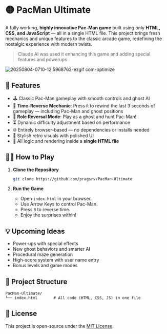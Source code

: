 # 🟡 PacMan Ultimate

A fully working, **highly innovative Pac-Man game** built using only **HTML, CSS, and JavaScript** — all in a single HTML file. This project brings fresh mechanics and unique features to the classic arcade game, redefining the nostalgic experience with modern twists.


> Claude AI was used it enhancing this game and adding special features and powerups

![20250804-0710-12 5968762-ezgif com-optimize](https://github.com/user-attachments/assets/22bed8b7-4637-41c8-ba88-0f2256057014)

## 🚀 Features

- 🕹️ Classic Pac-Man gameplay with smooth controls and ghost AI
- 🔄 **Time-Reverse Mechanic**: Press `R` to rewind the last 3 seconds of gameplay — including Pac-Man and ghost positions
- 👻 **Role Reversal Mode**: Play as a ghost and hunt Pac-Man!
- ⏳ Dynamic difficulty adjustment based on performance
- 🌐 Entirely browser-based — no dependencies or installs needed
- 🎨 Stylish retro visuals with polished UI
- 💾 All logic and rendering inside a **single HTML file**

## 🧑‍💻 How to Play

1. **Clone the Repository**
   ```bash
   git clone https://github.com/pragsrv/PacMan-Ultimate
    ````

2. **Run the Game**

   * Open `index.html` in your browser.
   * Use Arrow Keys to control Pac-Man.
   * Press `R` to reverse time.
   * Enjoy the surprises within!

## 💡 Upcoming Ideas

* Power-ups with special effects
* New ghost behaviors and smarter AI
* Procedural maze generation
* High-score system with user name entry
* Bonus levels and game modes

## 📁 Project Structure

```
PacMan-Ultimate/
└── index.html       # All code (HTML, CSS, JS) in one file
```

## 📜 License

This project is open-source under the [MIT License](LICENSE).

